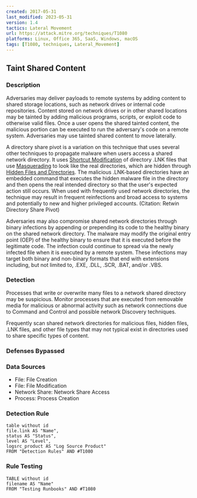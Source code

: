 ```yaml
---
created: 2017-05-31
last_modified: 2023-05-31
version: 1.4
tactics: Lateral Movement
url: https://attack.mitre.org/techniques/T1080
platforms: Linux, Office 365, SaaS, Windows, macOS
tags: [T1080, techniques, Lateral_Movement]
---
```


## Taint Shared Content

### Description


Adversaries may deliver payloads to remote systems by adding content to shared storage locations, such as network drives or internal code repositories. Content stored on network drives or in other shared locations may be tainted by adding malicious programs, scripts, or exploit code to otherwise valid files. Once a user opens the shared tainted content, the malicious portion can be executed to run the adversary's code on a remote system. Adversaries may use tainted shared content to move laterally.

A directory share pivot is a variation on this technique that uses several other techniques to propagate malware when users access a shared network directory. It uses [Shortcut Modification](https://attack.mitre.org/techniques/T1547/009) of directory .LNK files that use [Masquerading](https://attack.mitre.org/techniques/T1036) to look like the real directories, which are hidden through [Hidden Files and Directories](https://attack.mitre.org/techniques/T1564/001). The malicious .LNK-based directories have an embedded command that executes the hidden malware file in the directory and then opens the real intended directory so that the user's expected action still occurs. When used with frequently used network directories, the technique may result in frequent reinfections and broad access to systems and potentially to new and higher privileged accounts. (Citation: Retwin Directory Share Pivot)

Adversaries may also compromise shared network directories through binary infections by appending or prepending its code to the healthy binary on the shared network directory. The malware may modify the original entry point (OEP) of the healthy binary to ensure that it is executed before the legitimate code. The infection could continue to spread via the newly infected file when it is executed by a remote system. These infections may target both binary and non-binary formats that end with extensions including, but not limited to, .EXE, .DLL, .SCR, .BAT, and/or .VBS.

### Detection

Processes that write or overwrite many files to a network shared directory may be suspicious. Monitor processes that are executed from removable media for malicious or abnormal activity such as network connections due to Command and Control and possible network Discovery techniques.

Frequently scan shared network directories for malicious files, hidden files, .LNK files, and other file types that may not typical exist in directories used to share specific types of content.

### Defenses Bypassed



### Data Sources

  - File: File Creation
  -  File: File Modification
  -  Network Share: Network Share Access
  -  Process: Process Creation
### Detection Rule

```dataview
table without id
file.link AS "Name",
status AS "Status",
level AS "Level",
logsrc_product AS "Log Source Product"
FROM "Detection Rules" AND #T1080
```

### Rule Testing

```dataview
TABLE without id
filename AS "Name"
FROM "Testing Runbooks" AND #T1080
```
